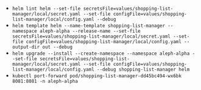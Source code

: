 * ```helm lint helm --set-file secretsFile=values/shopping-list-manager/local/secret.yaml --set-file configFile=values/shopping-list-manager/local/config.yaml --debug```
* ```helm template helm --name-template shopping-list-manager --namespace aleph-alpha --release-name --set-file secretsFile=values/shopping-list-manager/local/secret.yaml --set-file configFile=values/shopping-list-manager/local/config.yaml --output-dir out --debug```
* ```helm upgrade --install --create-namespace --namespace aleph-alpha --set-file secretsFile=values/shopping-list-manager/local/secret.yaml --set-file configFile=values/shopping-list-manager/local/config.yaml --debug shopping-list-manager helm```
* ```kubectl port-forward pod/shopping-list-manager-dd45bc494-wx6bk 8081:8081 -n aleph-alpha```
